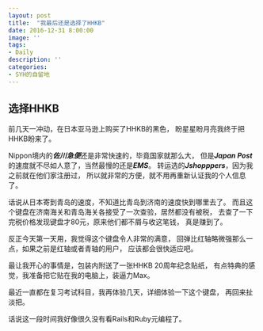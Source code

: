 ```yaml
---
layout: post
title:  "我最后还是选择了HHKB"
date: 2016-12-31 8:00:00
image: ''
tags:
- Daily
description: ''
categories:
- SYH的自留地
---
```


**选择HHKB**
---

前几天一冲动，在日本亚马逊上购买了HHKB的黑色，
盼星星盼月亮我终于把HHKB盼来了。       

Nippon境内的***佐川急便***还是非常快速的，毕竟国家就那么大，
但是***Japan Post***的速度就不尽如人意了，当然最慢的还是***EMS***。
转运选的***Jshopppers***，因为我之前就在他们家注册过，
所以就非常的方便，就不用再重新认证我的个人信息了。

话说从日本寄到青岛的速度，不知道比青岛到济南的速度快到哪里去了。
而且这个键盘在济南海关和青岛海关各接受了一次查验，居然都没有被税，
去查了一下完税价格发现键盘才80元，原来他们都不屑与收这笔钱，
真是赚到了。

反正今天第一天用，我觉得这个键盘令人非常的满意，
回弹比红轴略微强那么一点，如果之前是红轴或者青轴的用户，
应该都会很快适应吧。

最让我开心的事情是，包装内附送了一张HHKB 20周年纪念贴纸，
有点特典的感觉，我准备把它贴在我的电脑上，装逼力Max。

最近一直都在复习考试科目，我再体验几天，详细体验一下这个键盘，
再回来扯淡把。

话说这一段时间我好像很久没有看Rails和Ruby元编程了。
